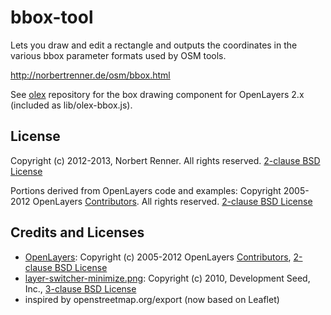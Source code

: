 bbox-tool
=========

Lets you draw and edit a rectangle and outputs the coordinates in the various bbox parameter formats used by OSM tools.

http://norbertrenner.de/osm/bbox.html

See [olex](https://github.com/nrenner/olex) repository for the box drawing component for OpenLayers 2.x (included as lib/olex-bbox.js).

## License

Copyright (c) 2012-2013, Norbert Renner. All rights reserved. [2-clause BSD License](LICENSE)

Portions derived from OpenLayers code and examples:
Copyright 2005-2012 OpenLayers [Contributors](lib/openlayers/authors.txt). All rights reserved. [2-clause BSD License](LICENSE)

## Credits and Licenses

* [OpenLayers](http://www.openlayers.org/): Copyright (c) 2005-2012 OpenLayers [Contributors](lib/openlayers/authors.txt), [2-clause BSD License](lib/openlayers/license.txt)
* [layer-switcher-minimize.png](https://github.com/nrenner/openlayers_themes): Copyright (c) 2010, Development Seed, Inc., [3-clause BSD License](lib/openlayers/themes-LICENSE.txt)
* inspired by openstreetmap.org/export (now based on Leaflet)
